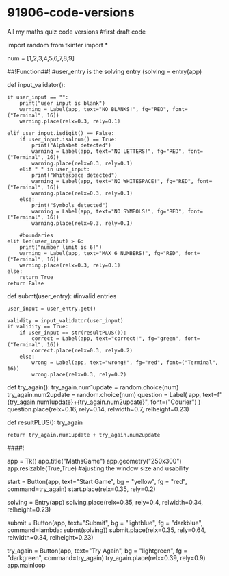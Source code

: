 # 91906-code-versions
All my maths quiz code versions
#first draft code

import random
from tkinter import *

num = [1,2,3,4,5,6,7,8,9]

##!Function##!
#user_entry is the solving entry (solving = entry(app)

def input_validator():
    
    if user_input == "":
        print("user input is blank")
        warning = Label(app, text="NO BLANKS!", fg="RED", font=("Terminal", 16))
        warning.place(relx=0.3, rely=0.1)

    elif user_input.isdigit() == False:
        if user_input.isalnum() == True:
            print("Alphabet detected")
            warning = Label(app, text="NO LETTERS!", fg="RED", font=("Terminal", 16))
            warning.place(relx=0.3, rely=0.1)
        elif " " in user_input:
            print("Whitespace detected")
            warning = Label(app, text="NO WHITESPACE!", fg="RED", font=("Terminal", 16))
            warning.place(relx=0.3, rely=0.1)
        else:
            print("Symbols detected")
            warning = Label(app, text="NO SYMBOLS!", fg="RED", font=("Terminal", 16))
            warning.place(relx=0.3, rely=0.1)

        #boundaries
    elif len(user_input) > 6:
        print("number limit is 6!")
        warning = Label(app, text="MAX 6 NUMBERS!", fg="RED", font=("Terminal", 16))
        warning.place(relx=0.3, rely=0.1)
    else:
        return True
    return False

        

def submt(user_entry):
    #invalid entries
    
    user_input = user_entry.get()

    validity = input_validator(user_input)
    if validity == True:
        if user_input == str(resultPLUS()):
            correct = Label(app, text="correct!", fg="green", font=("Terminal", 16))
            correct.place(relx=0.3, rely=0.2)
        else:
            wrong = Label(app, text="wrong!", fg="red", font=("Terminal", 16))
            wrong.place(relx=0.3, rely=0.2)

def try_again():
    try_again.num1update = random.choice(num)
    try_again.num2update = random.choice(num)
    question = Label(
        app, text=f"{try_again.num1update}+{try_again.num2update}", font=("Courier")
    )
    question.place(relx=0.16, rely=0.14, relwidth=0.7, relheight=0.23)

def resultPLUS():
    try_again

    return try_again.num1update + try_again.num2update


####!

app = Tk()
app.title("MathsGame")
app.geometry("250x300")
app.resizable(True,True)
#ajusting the window size and usability

start = Button(app, text="Start Game", bg = "yellow", fg = "red", command=try_again)
start.place(relx=0.35, rely=0.2)

solving  = Entry(app)
solving.place(relx=0.35, rely=0.4, relwidth=0.34, relheight=0.23)

submit = Button(app, text="Submit", bg = "lightblue", fg = "darkblue", command=lambda: submt(solving))
submit.place(relx=0.35, rely=0.64, relwidth=0.34, relheight=0.23)

try_again = Button(app, text="Try Again", bg = "lightgreen", fg = "darkgreen", command=try_again)
try_again.place(relx=0.39, rely=0.9)
app.mainloop
